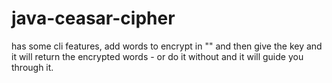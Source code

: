 # java-ceasar-cipher
has some cli features, add words to encrypt in "" and then give the key and it will return the encrypted words - or do it without and it will guide you through it. 
